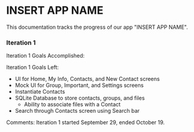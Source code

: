 # INSERT APP NAME

This documentation tracks the progress of our app "INSERT APP NAME".

### Iteration 1
Iteration 1 Goals Accomplished:


Iteration 1 Goals Left:
- UI for Home, My Info, Contacts, and New Contact screens
- Mock UI for Group, Important, and Settings screens
- Instantiate Contacts
- SQLite Database to store contacts, groups, and files
  - Ability to associate files with a Contact
- Search through Contacts screen using Search bar

Comments: 
Iteration 1 started September 29, ended October 19.
